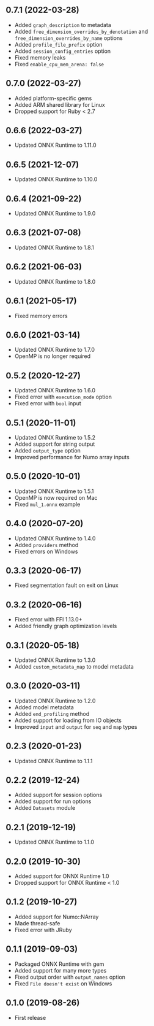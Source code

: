 ## 0.7.1 (2022-03-28)

- Added `graph_description` to metadata
- Added `free_dimension_overrides_by_denotation` and `free_dimension_overrides_by_name` options
- Added `profile_file_prefix` option
- Added `session_config_entries` option
- Fixed memory leaks
- Fixed `enable_cpu_mem_arena: false`

## 0.7.0 (2022-03-27)

- Added platform-specific gems
- Added ARM shared library for Linux
- Dropped support for Ruby < 2.7

## 0.6.6 (2022-03-27)

- Updated ONNX Runtime to 1.11.0

## 0.6.5 (2021-12-07)

- Updated ONNX Runtime to 1.10.0

## 0.6.4 (2021-09-22)

- Updated ONNX Runtime to 1.9.0

## 0.6.3 (2021-07-08)

- Updated ONNX Runtime to 1.8.1

## 0.6.2 (2021-06-03)

- Updated ONNX Runtime to 1.8.0

## 0.6.1 (2021-05-17)

- Fixed memory errors

## 0.6.0 (2021-03-14)

- Updated ONNX Runtime to 1.7.0
- OpenMP is no longer required

## 0.5.2 (2020-12-27)

- Updated ONNX Runtime to 1.6.0
- Fixed error with `execution_mode` option
- Fixed error with `bool` input

## 0.5.1 (2020-11-01)

- Updated ONNX Runtime to 1.5.2
- Added support for string output
- Added `output_type` option
- Improved performance for Numo array inputs

## 0.5.0 (2020-10-01)

- Updated ONNX Runtime to 1.5.1
- OpenMP is now required on Mac
- Fixed `mul_1.onnx` example

## 0.4.0 (2020-07-20)

- Updated ONNX Runtime to 1.4.0
- Added `providers` method
- Fixed errors on Windows

## 0.3.3 (2020-06-17)

- Fixed segmentation fault on exit on Linux

## 0.3.2 (2020-06-16)

- Fixed error with FFI 1.13.0+
- Added friendly graph optimization levels

## 0.3.1 (2020-05-18)

- Updated ONNX Runtime to 1.3.0
- Added `custom_metadata_map` to model metadata

## 0.3.0 (2020-03-11)

- Updated ONNX Runtime to 1.2.0
- Added model metadata
- Added `end_profiling` method
- Added support for loading from IO objects
- Improved `input` and `output` for `seq` and `map` types

## 0.2.3 (2020-01-23)

- Updated ONNX Runtime to 1.1.1

## 0.2.2 (2019-12-24)

- Added support for session options
- Added support for run options
- Added `Datasets` module

## 0.2.1 (2019-12-19)

- Updated ONNX Runtime to 1.1.0

## 0.2.0 (2019-10-30)

- Added support for ONNX Runtime 1.0
- Dropped support for ONNX Runtime < 1.0

## 0.1.2 (2019-10-27)

- Added support for Numo::NArray
- Made thread-safe
- Fixed error with JRuby

## 0.1.1 (2019-09-03)

- Packaged ONNX Runtime with gem
- Added support for many more types
- Fixed output order with `output_names` option
- Fixed `File doesn't exist` on Windows

## 0.1.0 (2019-08-26)

- First release
